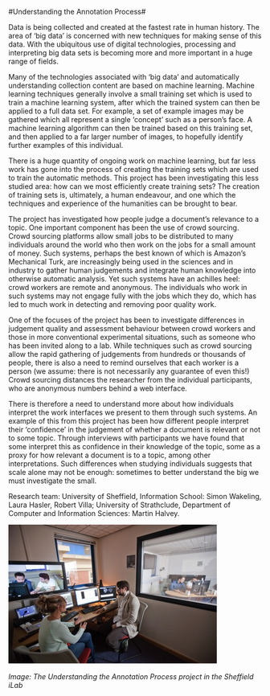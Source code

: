 #Understanding the Annotation Process#

Data is being collected and created at the fastest rate in human history. The area of ‘big data’ is concerned with new techniques for making sense of this data. With the ubiquitous use of digital technologies, processing and interpreting big data sets is becoming more and more important in a huge range of fields. 

Many of the technologies associated with ‘big data’ and automatically understanding collection content are based on machine learning. Machine learning techniques generally involve a small training set which is used to train a machine learning system, after which the trained system can then be applied to a full data set. For example, a set of example images may be gathered which all represent a single ‘concept’ such as a person’s face. A machine learning algorithm can then be trained based on this training set, and then applied to a far larger number of images, to hopefully identify further examples of this individual. 

There is a huge quantity of ongoing work on machine learning, but far less work has gone into the process of creating the training sets which are used to train the automatic methods. This project has been investigating this less studied area: how can we most efficiently create training sets? The creation of training sets is, ultimately, a human endeavour, and one which the techniques and experience of the humanities can be brought to bear. 

The project has investigated how people judge a document’s relevance to a topic. One important component has been the use of crowd sourcing. Crowd sourcing platforms allow small jobs to be distributed to many individuals around the world who then work on the jobs for a small amount of money. Such systems, perhaps the best known of which is Amazon’s Mechanical Turk, are increasingly being used in the sciences and in industry to gather human judgements and integrate human knowledge into otherwise automatic analysis. Yet such systems have an achilles heel: crowd workers are remote and anonymous. The individuals who work in such systems may not engage fully with the jobs which they do, which has led to much work in detecting and removing poor quality work. 

One of the focuses of the project has been to investigate differences in judgement quality and assessment behaviour between crowd workers and those in more conventional experimental situations, such as someone who has been invited along to a lab. While techniques such as crowd sourcing allow the rapid gathering of judgements from hundreds or thousands of people, there is also a need to remind ourselves that each worker is a person (we assume: there is not necessarily any guarantee of even this!) Crowd sourcing distances the researcher from the individual participants, who are anonymous numbers behind a web interface.  

There is therefore a need to understand more about how individuals interpret the work interfaces we present to them through such systems.  An example of this from this project has been how different people interpret their ‘confidence’ in the judgement of whether a document is relevant or not to some topic. Through interviews with participants we have found that some interpret this as confidence in their knowledge of the topic, some as a proxy for how relevant a document is to a topic, among other interpretations. Such differences when studying individuals suggests that scale alone may not be enough: sometimes to better understand the big we must investigate the small. 

Research team: University of Sheffield, Information School: Simon Wakeling, Laura Hasler, Robert Villa; University of Strathclude, Department of Computer and Information Sciences: Martin Halvey.

![Image: The Understanding the Annotation Process project in the Sheffield iLab](Images/29.jpg)

_Image: The Understanding the Annotation Process project in the Sheffield iLab_
